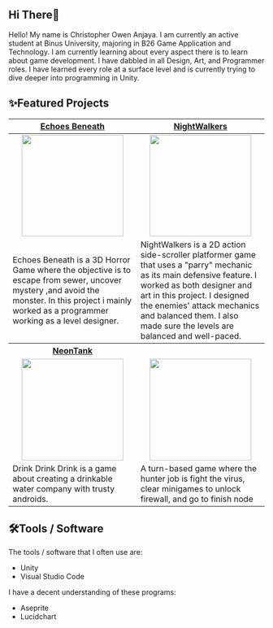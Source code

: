 ## Hi There👋
Hello! My name is Christopher Owen Anjaya. I am currently an active student at Binus University, majoring in B26 Game Application and Technology. I am currently learning about every aspect there is to learn about game development. I have dabbled in all Design, Art, and Programmer roles. I have learned every role at a surface level and is currently trying to dive deeper into programming in Unity.


## ✨Featured Projects
<table>
    <tr>
      <th width="500px" align="center"> <a href="https://github.com/user-attachments/assets/2be270e9-a073-4033-9f04-e94828dda4e4">Echoes Beneath</th>
      <th width="500px" align="center"> <a href="https://github.com/817r/LegionGoJam">NightWalkers</th>
    </tr>
  <tbody>
  <tr width="500px" align="center">
  <td><img src="https://github.com/user-attachments/assets/50d90b91-a025-40c3-97e9-b4ec1b483c39"
height="200px"></td>
  <td><img src="https://github.com/user-attachments/assets/3d852ab0-cb17-45fa-ba10-9cecc6d1563c" height="200px"></td>
  </tr>
  
  <tr width="500px">
    <td>Echoes Beneath is a 3D Horror Game where the objective is to escape from sewer, uncover mystery ,and avoid the monster. In this project i mainly worked as a programmer working as a level designer.</td>
    <td>NightWalkers is a 2D action side-scroller platformer game that uses a "parry" mechanic as its main defensive feature. I worked as both designer and art in this project. I designed the enemies' attack mechanics and balanced them. I also made sure the levels are balanced and well-paced.</td>
  </tr>
  <tr>
    <th width="500px"> <a href="">NeonTank</th>
    <th width="500px"> <a href=""></th>
  </tr>
      
  <tr width="500px" align="center">
    <td><img src="" height="200px"></td>
    <td><img src="" height="200px"></td>
  </tr>
    
  <tr width="500px">
      <td>Drink Drink Drink is a game about creating a drinkable water company with trusty androids.</td>
      <td>A turn-based game where the hunter job is fight the virus, clear minigames to unlock firewall, and go to finish node</td>
  </tr>
  </tbody>
</table>

## 🛠️Tools / Software
The tools / software that I often use are:
- Unity
- Visual Studio Code

I have a decent understanding of these programs:
- Aseprite
- Lucidchart
